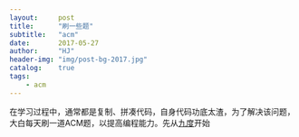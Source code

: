 ```yaml
---
layout:     post
title:      "刷一些题"
subtitle:   "acm"
date:       2017-05-27
author:     "HJ"
header-img: "img/post-bg-2017.jpg"
catalog:    true
tags:
    - acm
---
```


在学习过程中，通常都是复制、拼凑代码，自身代码功底太渣，为了解决该问题，大白每天刷一道ACM题，以提高编程能力。先从[九度](http://ac.jobdu.com/index.php)开始
